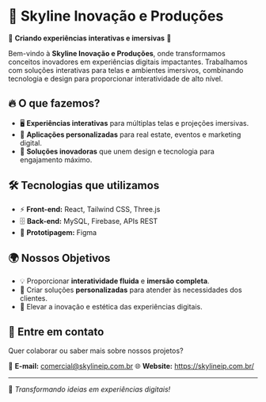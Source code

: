 # 🌌 Skyline Inovação e Produções  

🚀 **Criando experiências interativas e imersivas** 🚀  

Bem-vindo à **Skyline Inovação e Produções**, onde transformamos conceitos inovadores em experiências digitais impactantes. Trabalhamos com soluções interativas para telas e ambientes imersivos, combinando tecnologia e design para proporcionar interatividade de alto nível.  

## 🔥 O que fazemos?  
- 🖥 **Experiências interativas** para múltiplas telas e projeções imersivas.  
- 🏡 **Aplicações personalizadas** para real estate, eventos e marketing digital.  
- 🎨 **Soluções inovadoras** que unem design e tecnologia para engajamento máximo.  

## 🛠 Tecnologias que utilizamos  
- ⚡ **Front-end:** React, Tailwind CSS, Three.js  
- 🗄️ **Back-end:** MySQL, Firebase, APIs REST  
- 🎨 **Prototipagem:** Figma  

## 🌍 Nossos Objetivos  
- 💡 Proporcionar **interatividade fluida** e **imersão completa**.  
- 🎯 Criar soluções **personalizadas** para atender às necessidades dos clientes.  
- 🚀 Elevar a inovação e estética das experiências digitais.  

## 📩 Entre em contato  
Quer colaborar ou saber mais sobre nossos projetos?  

📧 **E-mail:** comercial@skylineip.com.br
🌐 **Website:** https://skylineip.com.br/

---

🔹 *Transformando ideias em experiências digitais!*  

